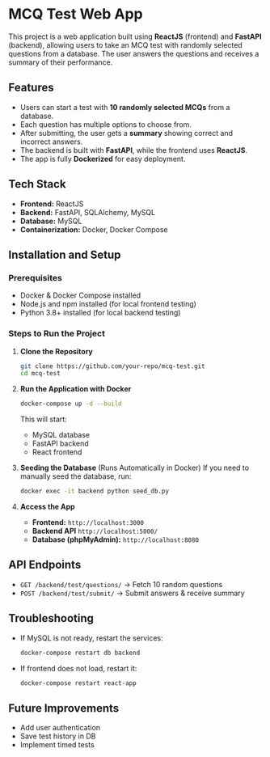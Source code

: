 # MCQ Test Web App

This project is a web application built using **ReactJS** (frontend) and **FastAPI** (backend), allowing users to take an MCQ test with randomly selected questions from a database. The user answers the questions and receives a summary of their performance.

## Features
- Users can start a test with **10 randomly selected MCQs** from a database.
- Each question has multiple options to choose from.
- After submitting, the user gets a **summary** showing correct and incorrect answers.
- The backend is built with **FastAPI**, while the frontend uses **ReactJS**.
- The app is fully **Dockerized** for easy deployment.

## Tech Stack
- **Frontend:** ReactJS
- **Backend:** FastAPI, SQLAlchemy, MySQL
- **Database:** MySQL
- **Containerization:** Docker, Docker Compose

## Installation and Setup

### Prerequisites
- Docker & Docker Compose installed
- Node.js and npm installed (for local frontend testing)
- Python 3.8+ installed (for local backend testing)

### Steps to Run the Project

1. **Clone the Repository**
   ```sh
   git clone https://github.com/your-repo/mcq-test.git
   cd mcq-test
   ```


2. **Run the Application with Docker**
   ```sh
   docker-compose up -d --build
   ```
   This will start:
   - MySQL database
   - FastAPI backend
   - React frontend

4. **Seeding the Database** (Runs Automatically in Docker)
   If you need to manually seed the database, run:
   ```sh
   docker exec -it backend python seed_db.py
   ```

5. **Access the App**
   - **Frontend:** `http://localhost:3000`
   - **Backend API** `http://localhost:5000/`
   - **Database (phpMyAdmin):** `http://localhost:8080`

## API Endpoints
- `GET /backend/test/questions/` → Fetch 10 random questions
- `POST /backend/test/submit/` → Submit answers & receive summary

## Troubleshooting
- If MySQL is not ready, restart the services:
  ```sh
  docker-compose restart db backend
  ```
- If frontend does not load, restart it:
  ```sh
  docker-compose restart react-app
  ```

## Future Improvements
- Add user authentication
- Save test history in DB
- Implement timed tests



